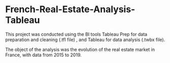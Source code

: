 # French-Real-Estate-Analysis-Tableau
This project was conducted using the BI tools Tableau Prep for data preparation and cleaning (.tfl file) , and Tableau for data analysis (.twbx file). 

The object of the analysis was the evolution of the real estate market in France, with data from 2015 to 2019.

